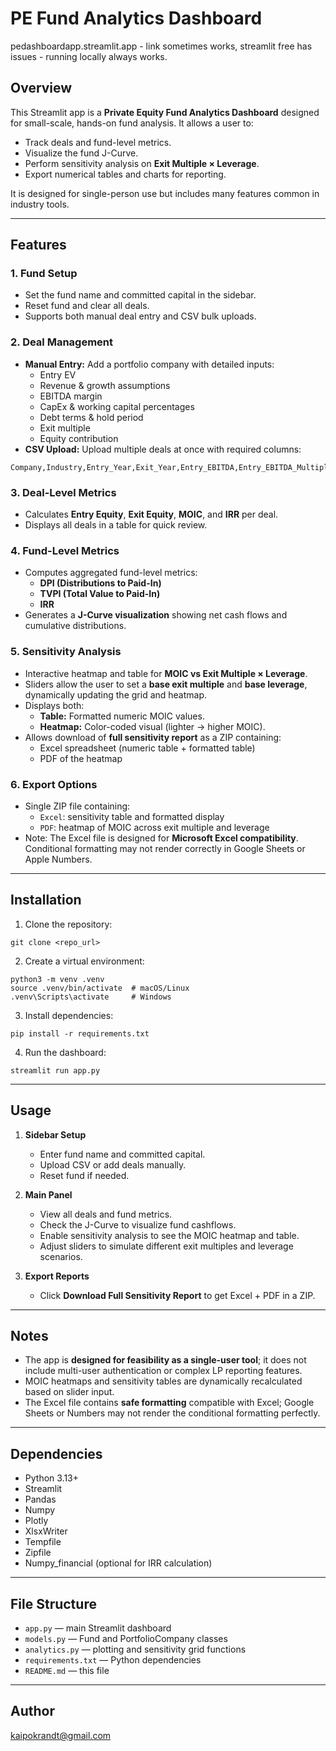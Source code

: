 # PE Fund Analytics Dashboard

pedashboardapp.streamlit.app - link sometimes works, streamlit free has issues - running locally always works.

## Overview

This Streamlit app is a **Private Equity Fund Analytics Dashboard** designed for small-scale, hands-on fund analysis. It allows a user to:

- Track deals and fund-level metrics.
- Visualize the fund J-Curve.
- Perform sensitivity analysis on **Exit Multiple × Leverage**.
- Export numerical tables and charts for reporting.

It is designed for single-person use but includes many features common in industry tools.

---

## Features

### 1. Fund Setup
- Set the fund name and committed capital in the sidebar.
- Reset fund and clear all deals.
- Supports both manual deal entry and CSV bulk uploads.

### 2. Deal Management
- **Manual Entry:** Add a portfolio company with detailed inputs:
  - Entry EV
  - Revenue & growth assumptions
  - EBITDA margin
  - CapEx & working capital percentages
  - Debt terms & hold period
  - Exit multiple
  - Equity contribution
- **CSV Upload:** Upload multiple deals at once with required columns:
```
Company,Industry,Entry_Year,Exit_Year,Entry_EBITDA,Entry_EBITDA_Multiple,Revenue_Growth_Rate,EBITDA_Margin,Capex_Percent,WC_Percent,Debt_to_EBITDA,Interest_Rate,Exit_EBITDA_Multiple,Equity_Contribution
```

### 3. Deal-Level Metrics
- Calculates **Entry Equity**, **Exit Equity**, **MOIC**, and **IRR** per deal.
- Displays all deals in a table for quick review.

### 4. Fund-Level Metrics
- Computes aggregated fund-level metrics:
  - **DPI (Distributions to Paid-In)**
  - **TVPI (Total Value to Paid-In)**
  - **IRR**
- Generates a **J-Curve visualization** showing net cash flows and cumulative distributions.

### 5. Sensitivity Analysis
- Interactive heatmap and table for **MOIC vs Exit Multiple × Leverage**.
- Sliders allow the user to set a **base exit multiple** and **base leverage**, dynamically updating the grid and heatmap.
- Displays both:
  - **Table:** Formatted numeric MOIC values.
  - **Heatmap:** Color-coded visual (lighter → higher MOIC).
- Allows download of **full sensitivity report** as a ZIP containing:
  - Excel spreadsheet (numeric table + formatted table)
  - PDF of the heatmap

### 6. Export Options
- Single ZIP file containing:
  - `Excel`: sensitivity table and formatted display
  - `PDF`: heatmap of MOIC across exit multiple and leverage
- Note: The Excel file is designed for **Microsoft Excel compatibility**. Conditional formatting may not render correctly in Google Sheets or Apple Numbers.

---

## Installation

1. Clone the repository:

```
git clone <repo_url>
```

2. Create a virtual environment:

```
python3 -m venv .venv
source .venv/bin/activate  # macOS/Linux
.venv\Scripts\activate     # Windows
```

3. Install dependencies:

```
pip install -r requirements.txt
```

4. Run the dashboard:

```
streamlit run app.py
```

---

## Usage

1. **Sidebar Setup**
   - Enter fund name and committed capital.
   - Upload CSV or add deals manually.
   - Reset fund if needed.

2. **Main Panel**
   - View all deals and fund metrics.
   - Check the J-Curve to visualize fund cashflows.
   - Enable sensitivity analysis to see the MOIC heatmap and table.
   - Adjust sliders to simulate different exit multiples and leverage scenarios.

3. **Export Reports**
   - Click **Download Full Sensitivity Report** to get Excel + PDF in a ZIP.

---

## Notes

- The app is **designed for feasibility as a single-user tool**; it does not include multi-user authentication or complex LP reporting features.
- MOIC heatmaps and sensitivity tables are dynamically recalculated based on slider input.
- The Excel file contains **safe formatting** compatible with Excel; Google Sheets or Numbers may not render the conditional formatting perfectly.

---

## Dependencies

- Python 3.13+
- Streamlit
- Pandas
- Numpy
- Plotly
- XlsxWriter
- Tempfile
- Zipfile
- Numpy_financial (optional for IRR calculation)

---

## File Structure

- `app.py` — main Streamlit dashboard
- `models.py` — Fund and PortfolioCompany classes
- `analytics.py` — plotting and sensitivity grid functions
- `requirements.txt` — Python dependencies
- `README.md` — this file

---

## Author
  
kaipokrandt@gmail.com  

